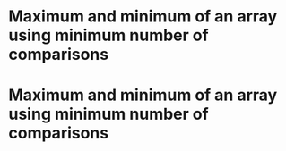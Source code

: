 # Maximum and minimum of an array using minimum number of comparisons

# Maximum and minimum of an array using minimum number of comparisons